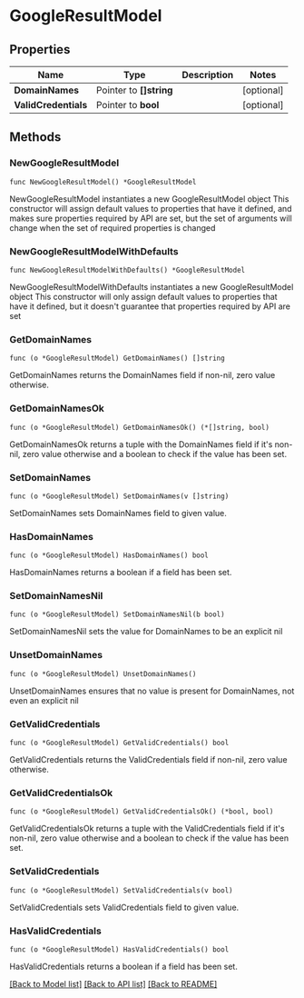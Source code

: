 # GoogleResultModel

## Properties

Name | Type | Description | Notes
------------ | ------------- | ------------- | -------------
**DomainNames** | Pointer to **[]string** |  | [optional] 
**ValidCredentials** | Pointer to **bool** |  | [optional] 

## Methods

### NewGoogleResultModel

`func NewGoogleResultModel() *GoogleResultModel`

NewGoogleResultModel instantiates a new GoogleResultModel object
This constructor will assign default values to properties that have it defined,
and makes sure properties required by API are set, but the set of arguments
will change when the set of required properties is changed

### NewGoogleResultModelWithDefaults

`func NewGoogleResultModelWithDefaults() *GoogleResultModel`

NewGoogleResultModelWithDefaults instantiates a new GoogleResultModel object
This constructor will only assign default values to properties that have it defined,
but it doesn't guarantee that properties required by API are set

### GetDomainNames

`func (o *GoogleResultModel) GetDomainNames() []string`

GetDomainNames returns the DomainNames field if non-nil, zero value otherwise.

### GetDomainNamesOk

`func (o *GoogleResultModel) GetDomainNamesOk() (*[]string, bool)`

GetDomainNamesOk returns a tuple with the DomainNames field if it's non-nil, zero value otherwise
and a boolean to check if the value has been set.

### SetDomainNames

`func (o *GoogleResultModel) SetDomainNames(v []string)`

SetDomainNames sets DomainNames field to given value.

### HasDomainNames

`func (o *GoogleResultModel) HasDomainNames() bool`

HasDomainNames returns a boolean if a field has been set.

### SetDomainNamesNil

`func (o *GoogleResultModel) SetDomainNamesNil(b bool)`

 SetDomainNamesNil sets the value for DomainNames to be an explicit nil

### UnsetDomainNames
`func (o *GoogleResultModel) UnsetDomainNames()`

UnsetDomainNames ensures that no value is present for DomainNames, not even an explicit nil
### GetValidCredentials

`func (o *GoogleResultModel) GetValidCredentials() bool`

GetValidCredentials returns the ValidCredentials field if non-nil, zero value otherwise.

### GetValidCredentialsOk

`func (o *GoogleResultModel) GetValidCredentialsOk() (*bool, bool)`

GetValidCredentialsOk returns a tuple with the ValidCredentials field if it's non-nil, zero value otherwise
and a boolean to check if the value has been set.

### SetValidCredentials

`func (o *GoogleResultModel) SetValidCredentials(v bool)`

SetValidCredentials sets ValidCredentials field to given value.

### HasValidCredentials

`func (o *GoogleResultModel) HasValidCredentials() bool`

HasValidCredentials returns a boolean if a field has been set.


[[Back to Model list]](../README.md#documentation-for-models) [[Back to API list]](../README.md#documentation-for-api-endpoints) [[Back to README]](../README.md)


